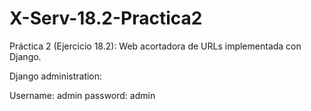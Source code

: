 # X-Serv-18.2-Practica2

Práctica 2 (Ejercicio 18.2): Web acortadora de URLs implementada con Django.


Django administration:

Username: admin
password: admin
